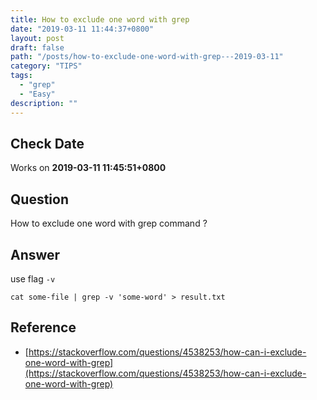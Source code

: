 ```yaml
---
title: How to exclude one word with grep
date: "2019-03-11 11:44:37+0800"
layout: post
draft: false
path: "/posts/how-to-exclude-one-word-with-grep---2019-03-11"
category: "TIPS"
tags:
  - "grep"
  - "Easy"
description: ""
---
```


## Check Date

Works on **2019-03-11 11:45:51+0800**

## Question

How to exclude one word with grep command ?

## Answer

use flag `-v`

`cat some-file | grep -v 'some-word' > result.txt`

## Reference

- [https://stackoverflow.com/questions/4538253/how-can-i-exclude-one-word-with-grep](https://stackoverflow.com/questions/4538253/how-can-i-exclude-one-word-with-grep)
